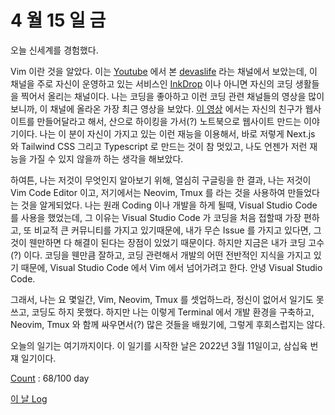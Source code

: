 # 4 월 15 일 금

오늘 신세계를 경험했다.

Vim 이란 것을 알았다. 이는 [Youtube](https://youtube.com) 에서 본 [devaslife](https://youtube.com/c/devaslife) 라는 채널에서 보았는데, 이 채널을 주로 자신이 운영하고 있는 서비스인 [InkDrop](https://www.inkdrop.app/) 이나 아니면 자신의 코딩 생활들을 찍어서 올리는 채널이다. 나는 코딩을 좋아하고 이런 코딩 관련 채널들의 영상을 많이 보니까, 이 채널에 올라온 가장 최근 영상을 보았다. [이 영상](https://www.youtube.com/watch?v=GznmPACXBlY) 에서는 자신의 친구가 웹사이트를 만들어달라고 해서, 산으로 하이킹을 가서(?) 노트북으로 웹사이트 만드는 이야기이다. 나는 이 분이 자신이 가지고 있는 이런 재능을 이용해서, 바로 저렇게 Next.js 와 Tailwind CSS 그리고 Typescript 로 만드는 것이 참 멋있고, 나도 언젠가 저런 재능을 가질 수 있지 않을까 하는 생각을 해보았다.

하여튼, 나는 저것이 무엇인지 알아보기 위해, 열심히 구글링을 한 결과, 나는 저것이 Vim Code Editor 이고, 저기에서는 Neovim, Tmux 를 라는 것을 사용하여 만들었다는 것을 알게되었다. 나는 원래 Coding 이나 개발을 하게 될때, Visual Studio Code 를 사용을 했었는데, 그 이유는 Visual Studio Code 가 코딩을 처음 접할때 가장 편하고, 또 비교적 큰 커뮤니티를 가지고 있기때문에, 내가 무슨 Issue 를 가지고 있다면, 그것이 웬만하면 다 해결이 된다는 장점이 있었기 때문이다. 하지만 지금은 내가 코딩 고수(?) 이다. 코딩을 웬만큼 잘하고, 코딩 관련해서 개발의 어떤 전반적인 지식을 가지고 있기 때문에, Visual Studio Code 에서 Vim 에서 넘어가려고 한다. 안녕 Visual Studio Code.

그래서, 나는 요 몇일간, Vim, Neovim, Tmux 를 셋업하느라, 정신이 없어서 일기도 못쓰고, 코딩도 하지 못했다. 하지만 나는 이렇게 Terminal 에서 개발 환경을 구축하고, Neovim, Tmux 와 함께 싸우면서(?) 많은 것들을 배웠기에, 그렇게 후회스럽지는 않다.

오늘의 일기는 여기까지이다. 이 일기를 시작한 날은 2022년 3월 11일이고, 삼십육 번쟤 일기이다.

[Count](../../../roadmap.md) : 68/100 day

[이 날 Log](../../../logs/2022/4/15.md)

